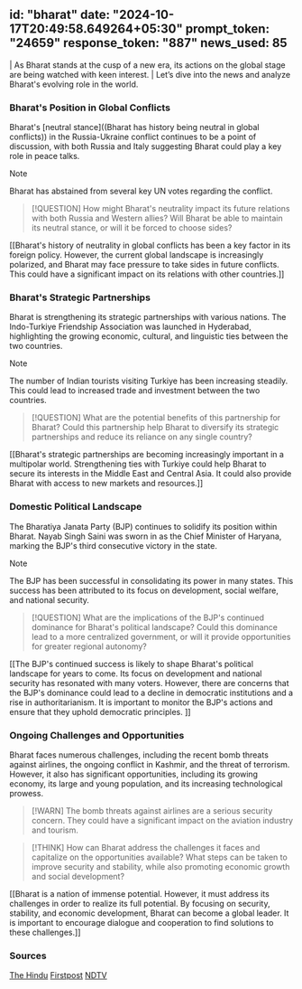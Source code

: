 
id: "bharat"
date: "2024-10-17T20:49:58.649264+05:30"
prompt_token: "24659"
response_token: "887"
news_used: 85
------
| As Bharat stands at the cusp of a new era, its actions on the global stage are being watched with keen interest. 
| Let’s dive into the news and analyze Bharat's evolving role in the world.

### Bharat's Position in Global Conflicts

Bharat's [neutral stance]((Bharat has history being neutral in global conflicts)) in the Russia-Ukraine conflict continues to be a point of discussion, with both Russia and Italy suggesting Bharat could play a key role in peace talks. 

> [!NOTE]
> Bharat has abstained from several key UN votes regarding the conflict. 

> [!QUESTION]
> How might Bharat's neutrality impact its future relations with both Russia and Western allies?
> Will Bharat be able to maintain its neutral stance, or will it be forced to choose sides?

[[Bharat's history of neutrality in global conflicts has been a key factor in its foreign policy. 
However, the current global landscape is increasingly polarized, and Bharat may face pressure to take sides in future conflicts. 
This could have a significant impact on its relations with other countries.]]

### Bharat's Strategic Partnerships

Bharat is strengthening its strategic partnerships with various nations. The Indo-Turkiye Friendship Association was launched in Hyderabad, highlighting the growing economic, cultural, and linguistic ties between the two countries.  

> [!NOTE]
> The number of Indian tourists visiting Turkiye has been increasing steadily.
> This could lead to increased trade and investment between the two countries.

> [!QUESTION]
> What are the potential benefits of this partnership for Bharat?
> Could this partnership help Bharat to diversify its strategic partnerships and reduce its reliance on any single country?

[[Bharat's strategic partnerships are becoming increasingly important in a multipolar world. 
Strengthening ties with Turkiye could help Bharat to secure its interests in the Middle East and Central Asia. 
It could also provide Bharat with access to new markets and resources.]]

### Domestic Political Landscape

The Bharatiya Janata Party (BJP) continues to solidify its position within Bharat. Nayab Singh Saini was sworn in as the Chief Minister of Haryana, marking the BJP's third consecutive victory in the state. 

> [!NOTE]
> The BJP has been successful in consolidating its power in many states.
> This success has been attributed to its focus on development, social welfare, and national security.

> [!QUESTION]
> What are the implications of the BJP's continued dominance for Bharat's political landscape?
> Could this dominance lead to a more centralized government, or will it provide opportunities for greater regional autonomy?

[[The BJP's continued success is likely to shape Bharat's political landscape for years to come. 
Its focus on development and national security has resonated with many voters.
However, there are concerns that the BJP's dominance could lead to a decline in democratic institutions and a rise in authoritarianism.
It is important to monitor the BJP's actions and ensure that they uphold democratic principles. ]]

### Ongoing Challenges and Opportunities

Bharat faces numerous challenges, including the recent bomb threats against airlines,  the ongoing conflict in Kashmir, and the threat of terrorism. However, it also has significant opportunities, including its growing economy, its large and young population, and its increasing technological prowess. 

> [!WARN]
> The bomb threats against airlines are a serious security concern.
> They could have a significant impact on the aviation industry and tourism.

> [!THINK]
> How can Bharat address the challenges it faces and capitalize on the opportunities available?
> What steps can be taken to improve security and stability, while also promoting economic growth and social development?

[[Bharat is a nation of immense potential. However, it must address its challenges in order to realize its full potential. 
By focusing on security, stability, and economic development, Bharat can become a global leader.
It is important to encourage dialogue and cooperation to find solutions to these challenges.]]

### Sources

[The Hindu](https://www.thehindu.com/)
[Firstpost](https://www.firstpost.com/)
[NDTV](https://www.ndtv.com/)

